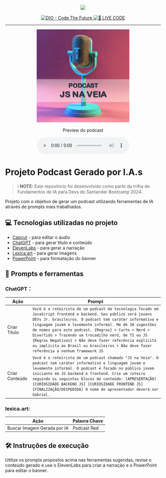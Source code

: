 <p align="center">
    <img width="100" src=".github/assets/banner.png">
</p>

<p align="center">
<a href="https://dio.me/">
    <img src="https://img.shields.io/badge/DIO-Code_The_Future-28DA77?logo=youtube" alt="DIO - Code The Future">
</a>
<a href="https://dio.me/">
    <img src="https://img.shields.io/badge/🔴_LIVE_CODE-FF5E72" alt="🔴 LIVE CODE">
</a>
</p>

-------

<p align="center">
    <img src="./assets/cover.png" width="300" />
</p>

<p align="center">
    Preview do podcast
</p>

<div align="center">
    <audio src="output/output-edited.MP3" controls title="Podcast editado"></audio>
</div>

# Projeto Podcast Gerado por I.A.s

> ℹ️ **NOTE:** Este repositório foi desenvolvido como parte da trilha de Fundamentos de IA para Devs do Santander Bootcamp 2024.

Projeto com o objetivo de gerar um podcast utilizando ferramentas de IA através de prompts mais trabalhados.

## 💻 Tecnologias utilizadas no projeto

- [Capcut](https://www.capcut.com/pt-br/) - para editar o áudio
- [ChatGPT](https://chat.openai.com/) - para gerar título e conteúdo
- [ElevenLabs](https://beta.elevenlabs.io/) - para gerar a narração
- [Lexica.art](https://lexica.art/) - para gerar imagens
- [PowerPoint](https://www.microsoft.com/en/microsoft-365/powerpoint) - para formatação do banner

## 📄 Prompts e ferramentas

### ChatGPT：

| Ação           | Prompt                                                                                                                                                                                                                                                                                                 |
|----------------|--------------------------------------------------------------------------------------------------------------------------------------------------------------------------------------------------------------------------------------------------------------------------------------------------------|
| Criar Título   | ``` Você é o roteirista de um podcast de tecnologia focado em JavaScript frontend e backend. Seu público será jovens DEVs Jr. brasileiros. O podcast tem caráter informativo e linguagem jovem e levemente informal. Me dê 10 sugestões de nomes para este podcast. {Regras} > Curto > Nerd > Divertido > Trazendo um trocadilho nerd, de TI ou JS {Regras Negativas} > Não deve fazer referência explícita ou implícita ao Brasil ou brasileiros > Não deve fazer referência a nenhum framework JS ``` |
| Criar Conteúdo | ``` Você é o roteirista de um podcast chamado "JS na Veia". O podcast tem caráter informativo e linguagem jovem e levemente informal. O podcast é focado no público jovem iniciante em JS backend e frontend. Crie um roteiro seguindo os seguintes blocos de conteúdo: [APRESENTAÇÃO] [CURIOSIDADE BACKEND JS] [CURIOSIDADE FRONTEND JS] [FINALIZAÇÃO/DESPEDIDA] O nome do apresentador deverá ser Gabriel. ```                                                                                                               |

### lexica.art:

| Ação                  | Palavra Chave       |
|-----------------------|---------------------|
| Buscar Imagem Gerada por IA | Podcast Red |

## 🛠️ Instruções de execução

Utilize os prompts propostos acima nas ferramentas sugeridas, revise o conteúdo gerado e use o ElevenLabs para criar a narração e o PowerPoint para editar o banner.